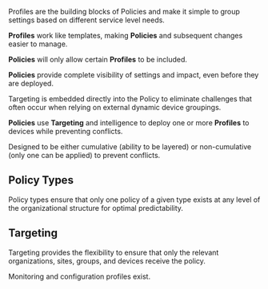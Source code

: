 Profiles are the building blocks of Policies and make it simple to group settings based on different service level needs.

**Profiles** work like templates, making **Policies** and subsequent changes easier to manage.

**Policies** will only allow certain **Profiles** to be included.

**Policies** provide complete visibility of settings and impact, even before they are deployed.

Targeting is embedded directly into the Policy to eliminate challenges that often occur when relying on external dynamic device groupings.

**Policies** use **Targeting** and intelligence to deploy one or more **Profiles** to devices while preventing conflicts.

Designed to be either cumulative (ability to be layered) or non-cumulative (only one can be applied) to prevent conflicts.


## Policy Types
Policy types ensure that only one policy of a given type exists at any level of the organizational structure for optimal predictability.

## Targeting
Targeting provides the flexibility to ensure that only the relevant organizations, sites, groups, and devices receive the policy.


Monitoring and configuration profiles exist.

